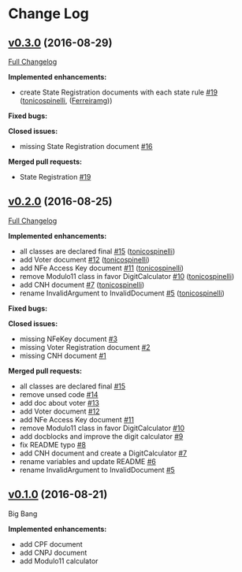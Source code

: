 Change Log
==========

## [v0.3.0](https://github.com/brazanation/documents/tree/v0.3.0) (2016-08-29)
[Full Changelog](https://github.com/brazanation/documents/compare/v0.2.0...v0.3.0)

**Implemented enhancements:**

- create State Registration documents with each state rule [\#19](https://github.com/brazanation/documents/pull/19) ([tonicospinelli](https://github.com/tonicospinelli), ([Ferreiramg](https://github.com/Ferreiramg)))

**Fixed bugs:**

**Closed issues:**

- missing State Registration document [\#16](https://github.com/brazanation/documents/issues/16)

**Merged pull requests:**

- State Registration [\#19](https://github.com/brazanation/documents/pull/19)

## [v0.2.0](https://github.com/brazanation/documents/tree/v0.2.0) (2016-08-25)
[Full Changelog](https://github.com/brazanation/documents/compare/v0.1.0...v0.2.0)

**Implemented enhancements:**

- all classes are declared final [\#15](https://github.com/brazanation/documents/pull/15) ([tonicospinelli](https://github.com/tonicospinelli))
- add Voter document [\#12](https://github.com/brazanation/documents/pull/12) ([tonicospinelli](https://github.com/tonicospinelli))
- add NFe Access Key document [\#11](https://github.com/brazanation/documents/pull/11) ([tonicospinelli](https://github.com/tonicospinelli))
- remove Modulo11 class in favor DigitCalculator [\#10](https://github.com/brazanation/documents/pull/10) ([tonicospinelli](https://github.com/tonicospinelli))
- add CNH document [\#7](https://github.com/brazanation/documents/pull/7) ([tonicospinelli](https://github.com/tonicospinelli))
- rename InvalidArgument to InvalidDocument [\#5](https://github.com/brazanation/documents/pull/5) ([tonicospinelli](https://github.com/tonicospinelli))

**Fixed bugs:**

**Closed issues:**

- missing NFeKey document [\#3](https://github.com/brazanation/documents/issues/3)
- missing Voter Registration document [\#2](https://github.com/brazanation/documents/issues/2)
- missing CNH document [\#1](https://github.com/brazanation/documents/issues/1)

**Merged pull requests:**

- all classes are declared final [\#15](https://github.com/brazanation/documents/pull/15)
- remove unsed code [\#14](https://github.com/brazanation/documents/pull/14)
- add doc about voter [\#13](https://github.com/brazanation/documents/pull/13)
- add Voter document [\#12](https://github.com/brazanation/documents/pull/12)
- add NFe Access Key document [\#11](https://github.com/brazanation/documents/pull/11)
- remove Modulo11 class in favor DigitCalculator [\#10](https://github.com/brazanation/documents/pull/10)
- add docblocks and improve the digit calculator [\#9](https://github.com/brazanation/documents/pull/9)
- fix README typo [\#8](https://github.com/brazanation/documents/pull/8)
- add CNH document and create a DigitCalculator [\#7](https://github.com/brazanation/documents/pull/7)
- rename variables and update README [\#6](https://github.com/brazanation/documents/pull/6)
- rename InvalidArgument to InvalidDocument [\#5](https://github.com/brazanation/documents/pull/5)

## [v0.1.0](https://github.com/brazanation/documents/tree/v0.1.0) (2016-08-21)

Big Bang

**Implemented enhancements:**

- add CPF document
- add CNPJ document
- add Modulo11 calculator